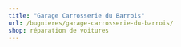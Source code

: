 ```yaml
---
title: "Garage Carrosserie du Barrois"
url: /bugnieres/garage-carrosserie-du-barrois/
shop: réparation de voitures
---
```

